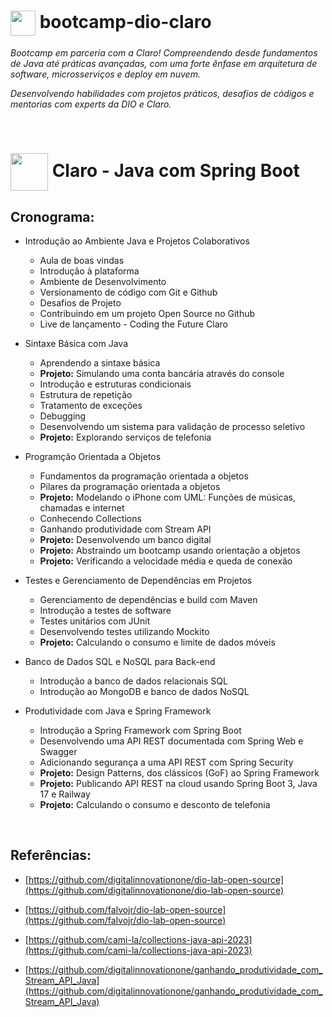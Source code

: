 
<h1>
    <a>
        <img align="center" width="40px" src="https://hermes.digitalinnovation.one/assets/diome/logo-minimized.png">
     </a>
    <span> bootcamp-dio-claro</span>
</h1>

*Bootcamp em parceria com a Claro! Compreendendo desde fundamentos de Java até práticas avançadas, com uma forte ênfase em arquitetura de software, microsserviços e deploy em nuvem.*

*Desenvolvendo habilidades com projetos práticos, desafios de códigos e mentorias com experts da DIO e Claro.*

<br>

<h1>
    <a>
        <img align="center" width="60px" src="https://hermes.dio.me/tracks/c90e7979-b807-4941-895a-8d85564b142e.png">
     </a>
    <span> Claro - Java com Spring Boot</span>
</h1>

## Cronograma:

- Introdução ao Ambiente Java e Projetos Colaborativos
    - Aula de boas vindas
    - Introdução à plataforma 
    - Ambiente de Desenvolvimento
    - Versionamento de código com Git e Github
    - Desafios de Projeto
    - Contribuindo em um projeto Open Source no Github
    - Live de lançamento - Coding the Future Claro
 
- Sintaxe Básica com Java
    - Aprendendo a sintaxe básica
    - **Projeto:** Simulando uma conta bancária através do console
    - Introdução e estruturas condicionais 
    - Estrutura de repetição
    - Tratamento de exceções
    - Debugging
    - Desenvolvendo um sistema para validação de processo seletivo
    - **Projeto:** Explorando serviços de telefonia

- Programção Orientada a Objetos
    - Fundamentos da programação orientada a objetos
    - Pilares da programação orientada a objetos
    - **Projeto:** Modelando o iPhone com UML: Funções de músicas, chamadas e internet
    - Conhecendo Collections
    - Ganhando produtividade com Stream API
    - **Projeto:** Desenvolvendo um banco digital
    - **Projeto:** Abstraindo um bootcamp usando orientação a objetos
    - **Projeto:** Verificando a velocidade média e queda de conexão

- Testes e Gerenciamento de Dependências em Projetos
     - Gerenciamento de dependências e build com Maven
     - Introdução a testes de software
     - Testes unitários com JUnit
     - Desenvolvendo testes utilizando Mockito
     - **Projeto:** Calculando o consumo e limite de dados móveis

- Banco de Dados SQL e NoSQL para Back-end
    - Introdução a banco de dados relacionais SQL
    - Introdução ao MongoDB e banco de dados NoSQL

- Produtividade com Java e Spring Framework
    - Introdução a Spring Framework com Spring Boot
    - Desenvolvendo uma API REST documentada com Spring Web e Swagger
    - Adicionando segurança a uma API REST com Spring Security
    - **Projeto:** Design Patterns, dos clássicos (GoF) ao Spring Framework
    - **Projeto:** Publicando API REST na cloud usando Spring Boot 3, Java 17 e Railway
    - **Projeto:** Calculando o consumo e desconto de telefonia

<br>

## Referências: 

- [https://github.com/digitalinnovationone/dio-lab-open-source](https://github.com/digitalinnovationone/dio-lab-open-source)

- [https://github.com/falvojr/dio-lab-open-source](https://github.com/falvojr/dio-lab-open-source)

- [https://github.com/cami-la/collections-java-api-2023](https://github.com/cami-la/collections-java-api-2023)

- [https://github.com/digitalinnovationone/ganhando_produtividade_com_Stream_API_Java](https://github.com/digitalinnovationone/ganhando_produtividade_com_Stream_API_Java)

